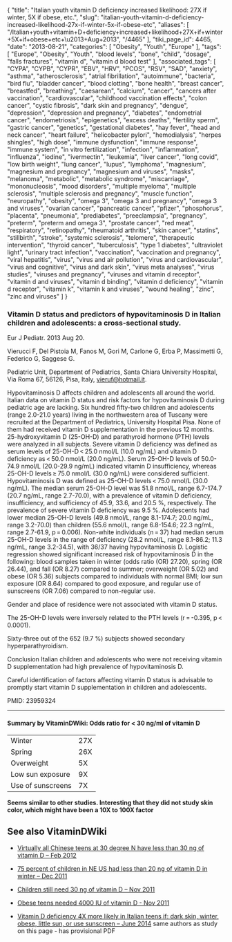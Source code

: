 {
    "title": "Italian youth vitamin D deficiency increased likelihood: 27X if winter, 5X if obese, etc.",
    "slug": "italian-youth-vitamin-d-deficiency-increased-likelihood-27x-if-winter-5x-if-obese-etc",
    "aliases": [
        "/Italian+youth+vitamin+D+deficiency+increased+likelihood+27X+if+winter+5X+if+obese+etc+\u2013+Aug+2013",
        "/4465"
    ],
    "tiki_page_id": 4465,
    "date": "2013-08-21",
    "categories": [
        "Obesity",
        "Youth",
        "Europe"
    ],
    "tags": [
        "Europe",
        "Obesity",
        "Youth",
        "blood levels",
        "bone",
        "child",
        "dosage",
        "falls fractures",
        "vitamin d",
        "vitamin d blood test"
    ],
    "associated_tags": [
        "CYPA",
        "CYPB",
        "CYPR",
        "EBV",
        "HRV",
        "PCOS",
        "RSV",
        "SAD",
        "anxiety",
        "asthma",
        "atherosclerosis",
        "atrial fibrillation",
        "autoimmune",
        "bacteria",
        "bird flu",
        "bladder cancer",
        "blood clotting",
        "bone health",
        "breast cancer",
        "breastfed",
        "breathing",
        "caesarean",
        "calcium",
        "cancer",
        "cancers after vaccination",
        "cardiovascular",
        "childhood vaccination effects",
        "colon cancer",
        "cystic fibrosis",
        "dark skin and pregnancy",
        "dengue",
        "depression",
        "depression and pregnancy",
        "diabetes",
        "endometrial cancer",
        "endometriosis",
        "epigenetics",
        "excess deaths",
        "fertility sperm",
        "gastric cancer",
        "genetics",
        "gestational diabetes",
        "hay fever",
        "head and neck cancer",
        "heart failure",
        "helicobacter pylori",
        "hemodialysis",
        "herpes shingles",
        "high dose",
        "immune dysfunction",
        "immune response",
        "immune system",
        "in vitro fertilization",
        "infection",
        "inflammation",
        "influenza",
        "iodine",
        "ivermectin",
        "leukemia",
        "liver cancer",
        "long covid",
        "low birth weight",
        "lung cancer",
        "lupus",
        "lymphoma",
        "magnesium",
        "magnesium and pregnancy",
        "magnesium and viruses",
        "masks",
        "melanoma",
        "metabolic",
        "metabolic syndrome",
        "miscarriage",
        "mononucleosis",
        "mood disorders",
        "multiple myeloma",
        "multiple sclerosis",
        "multiple sclerosis and pregnancy",
        "muscle function",
        "neuropathy",
        "obesity",
        "omega 3",
        "omega 3 and pregnancy",
        "omega 3 and viruses",
        "ovarian cancer",
        "pancreatic cancer",
        "pfizer",
        "phosphorus",
        "placenta",
        "pneumonia",
        "prediabetes",
        "preeclampsia",
        "pregnancy",
        "preterm",
        "preterm and omega 3",
        "prostate cancer",
        "red meat",
        "respiratory",
        "retinopathy",
        "rheumatoid arthritis",
        "skin cancer",
        "statins",
        "stillbirth",
        "stroke",
        "systemic sclerosis",
        "telomere",
        "therapeutic intervention",
        "thyroid cancer",
        "tuberculosis",
        "type 1 diabetes",
        "ultraviolet light",
        "urinary tract infection",
        "vaccination",
        "vaccination and pregnancy",
        "viral hepatitis",
        "virus",
        "virus and air pollution",
        "virus and cardiovascular",
        "virus and cognitive",
        "virus and dark skin",
        "virus meta analyses",
        "virus studies",
        "viruses and pregnancy",
        "viruses and vitamin d receptor",
        "vitamin d and viruses",
        "vitamin d binding",
        "vitamin d deficiency",
        "vitamin d receptor",
        "vitamin k",
        "vitamin k and viruses",
        "wound healing",
        "zinc",
        "zinc and viruses"
    ]
}


### Vitamin D status and predictors of hypovitaminosis D in Italian children and adolescents: a cross-sectional study.

Eur J Pediatr. 2013 Aug 20.

Vierucci F, Del Pistoia M, Fanos M, Gori M, Carlone G, Erba P, Massimetti G, Federico G, Saggese G.

Pediatric Unit, Department of Pediatrics, Santa Chiara University Hospital, Via Roma 67, 56126, Pisa, Italy, vieruf@hotmail.it.

Hypovitaminosis D affects children and adolescents all around the world. Italian data on vitamin D status and risk factors for hypovitaminosis D during pediatric age are lacking. Six hundred fifty-two children and adolescents (range 2.0-21.0 years) living in the northwestern area of Tuscany were recruited at the Department of Pediatrics, University Hospital Pisa. None of them had received vitamin D supplementation in the previous 12 months. 25-hydroxyvitamin D (25-OH-D) and parathyroid hormone (PTH) levels were analyzed in all subjects. Severe vitamin D deficiency was defined as serum levels of 25-OH-D < 25.0 nmol/L (10.0 ng/mL) and vitamin D deficiency as < 50.0 nmol/L (20.0 ng/mL). Serum 25-OH-D levels of 50.0-74.9 nmol/L (20.0-29.9 ng/mL) indicated vitamin D insufficiency, whereas 25-OH-D levels ≥ 75.0 nmol/L (30.0 ng/mL) were considered sufficient. Hypovitaminosis D was defined as 25-OH-D levels < 75.0 nmol/L (30.0 ng/mL). The median serum 25-OH-D level was 51.8 nmol/L, range 6.7-174.7 (20.7 ng/mL, range 2.7-70.0), with a prevalence of vitamin D deficiency, insufficiency, and sufficiency of 45.9, 33.6, and 20.5 %, respectively. The prevalence of severe vitamin D deficiency was 9.5 %. Adolescents had lower median 25-OH-D levels (49.8 nmol/L, range 8.1-174.7; 20.0 ng/mL, range 3.2-70.0) than children (55.6 nmol/L, range 6.8-154.6; 22.3 ng/mL, range 2.7-61.9, p = 0.006). Non-white individuals (n = 37) had median serum 25-OH-D levels in the range of deficiency (28.2 nmol/L, range 8.1-86.2; 11.3 ng/mL, range 3.2-34.5), with 36/37 having hypovitaminosis D. Logistic regression showed significant increased risk of hypovitaminosis D in the following: blood samples taken in winter (odds ratio (OR) 27.20), spring (OR 26.44), and fall (OR 8.27) compared to summer; overweight (OR 5.02) and obese (OR 5.36) subjects compared to individuals with normal BMI; low sun exposure (OR 8.64) compared to good exposure, and regular use of sunscreens (OR 7.06) compared to non-regular use. 

Gender and place of residence were not associated with vitamin D status. 

The 25-OH-D levels were inversely related to the PTH levels (r = -0.395, p < 0.0001). 

Sixty-three out of the 652 (9.7 %) subjects showed secondary hyperparathyroidism. 

Conclusion Italian children and adolescents who were not receiving vitamin D supplementation had high prevalence of hypovitaminosis D. 

Careful identification of factors affecting vitamin D status is advisable to promptly start vitamin D supplementation in children and adolescents.

PMID:     23959324

---

#### Summary by VitaminDWiki: Odds ratio for < 30 ng/ml of vitamin D

| | |
| --- | --- |
| Winter | 27X |
| Spring | 26X |
| Overweight  | 5X |
| Low sun exposure | 9X |
| Use of sunscreens | 7X |

 **Seems similar to other studies. Interesting that they did not study skin color, which might have been a 10X to 100X factor** 

## See also VitaminDWiki

* [Virtually all Chinese teens at 30 degree N have less than 30 ng of vitamin D – Feb 2012](/tags/virtually-all-chinese-teens-at-30-degree-n-have-less-than-30-ng-of-vitamin-d-feb-2012.html)

* [75 percent of children in NE US had less than 20 ng of vitamin D in winter – Dec 2011](/tags/75-percent-of-children-in-ne-us-had-less-than-20-ng-of-vitamin-d-in-winter-dec-2011.html)

* [Children still need 30 ng of vitamin D – Nov 2011](/tags/children-still-need-30-ng-of-vitamin-d-nov-2011.html)

* [Obese teens needed 4000 IU of vitamin D - Nov 2011](/tags/obese-teens-needed-4000-iu-of-vitamin-d-nov-2011.html)

* [Vitamin D deficiency 4X more likely in Italian teens if: dark skin, winter, obese, little sun, or use sunscreen – June 2014](/posts/vitamin-d-deficiency-4x-more-likely-in-italian-teens-if-dark-skin-winter-obese-l-r-use-sunscreen) same authors as study on this page - has provisional PDF